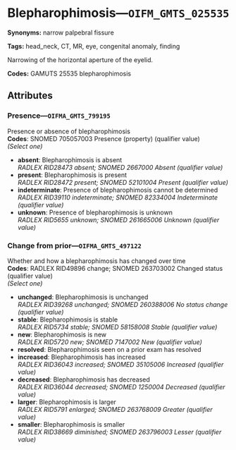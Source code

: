 # Blepharophimosis—`OIFM_GMTS_025535`

**Synonyms:** narrow palpebral fissure

**Tags:** head_neck, CT, MR, eye, congenital anomaly, finding

Narrowing of the horizontal aperture of the eyelid.

**Codes:** GAMUTS 25535 blepharophimosis

## Attributes

### Presence—`OIFMA_GMTS_799195`

Presence or absence of blepharophimosis  
**Codes**: SNOMED 705057003 Presence (property) (qualifier value)  
*(Select one)*

- **absent**: Blepharophimosis is absent  
_RADLEX RID28473 absent; SNOMED 2667000 Absent (qualifier value)_
- **present**: Blepharophimosis is present  
_RADLEX RID28472 present; SNOMED 52101004 Present (qualifier value)_
- **indeterminate**: Presence of blepharophimosis cannot be determined  
_RADLEX RID39110 indeterminate; SNOMED 82334004 Indeterminate (qualifier value)_
- **unknown**: Presence of blepharophimosis is unknown  
_RADLEX RID5655 unknown; SNOMED 261665006 Unknown (qualifier value)_

### Change from prior—`OIFMA_GMTS_497122`

Whether and how a blepharophimosis has changed over time  
**Codes**: RADLEX RID49896 change; SNOMED 263703002 Changed status (qualifier value)  
*(Select one)*

- **unchanged**: Blepharophimosis is unchanged  
_RADLEX RID39268 unchanged; SNOMED 260388006 No status change (qualifier value)_
- **stable**: Blepharophimosis is stable  
_RADLEX RID5734 stable; SNOMED 58158008 Stable (qualifier value)_
- **new**: Blepharophimosis is new  
_RADLEX RID5720 new; SNOMED 7147002 New (qualifier value)_
- **resolved**: Blepharophimosis seen on a prior exam has resolved  
- **increased**: Blepharophimosis has increased  
_RADLEX RID36043 increased; SNOMED 35105006 Increased (qualifier value)_
- **decreased**: Blepharophimosis has decreased  
_RADLEX RID36044 decreased; SNOMED 1250004 Decreased (qualifier value)_
- **larger**: Blepharophimosis is larger  
_RADLEX RID5791 enlarged; SNOMED 263768009 Greater (qualifier value)_
- **smaller**: Blepharophimosis is smaller  
_RADLEX RID38669 diminished; SNOMED 263796003 Lesser (qualifier value)_